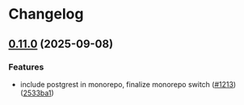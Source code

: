 # Changelog

## [0.11.0](https://github.com/supabase/supabase-py/compare/v0.10.1...v0.11.0) (2025-09-08)


### Features

* include postgrest in monorepo, finalize monorepo switch ([#1213](https://github.com/supabase/supabase-py/issues/1213)) ([2533ba1](https://github.com/supabase/supabase-py/commit/2533ba1f3b3f97f561ea7240c2c5ef8f9ee29ee0))
